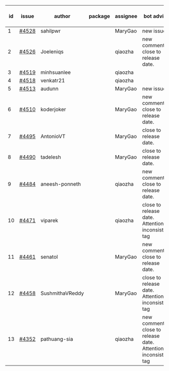 | id | issue | author | package | assignee | bot advice | created date of issue | target release date | date from target |
| ------ | ------ | ------ | ------ | ------ | ------ | ------ | ------ | :-----: |
| 1 | [#4528](https://github.com/Azure/sdk-release-request/issues/4528) | sahilpwr |  | MaryGao | new issue. | 09-20 | 10-27 |  |
| 2 | [#4526](https://github.com/Azure/sdk-release-request/issues/4526) | Joeleniqs |  | qiaozha | new comment. close to release date.  | 09-13 | 09-22 | 0 |
| 3 | [#4519](https://github.com/Azure/sdk-release-request/issues/4519) | minhsuanlee |  | qiaozha |  | 09-13 | 10-27 |  |
| 4 | [#4518](https://github.com/Azure/sdk-release-request/issues/4518) | venkatr21 |  | qiaozha |  | 09-13 | 10-27 |  |
| 5 | [#4513](https://github.com/Azure/sdk-release-request/issues/4513) | audunn |  | MaryGao | new issue. | 09-08 | 10-27 |  |
| 6 | [#4510](https://github.com/Azure/sdk-release-request/issues/4510) | koderjoker |  | MaryGao | new comment. close to release date.  | 09-07 | 09-22 | 0 |
| 7 | [#4495](https://github.com/Azure/sdk-release-request/issues/4495) | AntonioVT |  | MaryGao | close to release date.  | 09-05 | 09-22 | 0 |
| 8 | [#4490](https://github.com/Azure/sdk-release-request/issues/4490) | tadelesh |  | MaryGao | close to release date.  | 09-05 | 09-22 | 0 |
| 9 | [#4484](https://github.com/Azure/sdk-release-request/issues/4484) | aneesh-ponneth |  | qiaozha | new comment. close to release date.  | 08-31 | 09-22 | 0 |
| 10 | [#4471](https://github.com/Azure/sdk-release-request/issues/4471) | viparek |  | qiaozha | close to release date.  Attention to inconsistent tag | 08-29 | 09-22 | 0 |
| 11 | [#4461](https://github.com/Azure/sdk-release-request/issues/4461) | senatol |  | MaryGao | new comment. close to release date.  | 08-23 | 09-22 | 0 |
| 12 | [#4458](https://github.com/Azure/sdk-release-request/issues/4458) | SushmithaVReddy |  | MaryGao | close to release date.  Attention to inconsistent tag | 08-23 | 09-22 | 0 |
| 13 | [#4352](https://github.com/Azure/sdk-release-request/issues/4352) | pathuang-sia |  | qiaozha | new comment. close to release date.  Attention to inconsistent tag | 07-20 | 09-22 | 0 |
